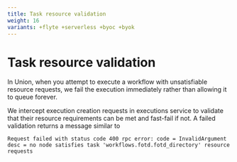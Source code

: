 ```yaml
---
title: Task resource validation
weight: 16
variants: +flyte +serverless +byoc +byok
---
```


# Task resource validation

In Union, when you attempt to execute a workflow with unsatisfiable resource requests, we fail the execution immediately rather than allowing it to queue forever.

We intercept execution creation requests in executions service to validate that their resource requirements can be met and fast-fail if not. A failed validation returns a message similar to

```text
Request failed with status code 400 rpc error: code = InvalidArgument desc = no node satisfies task 'workflows.fotd.fotd_directory' resource requests
```
